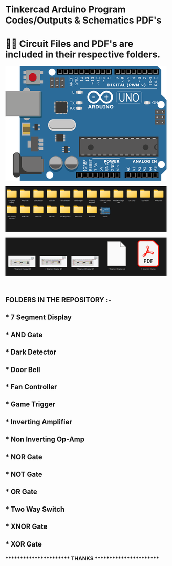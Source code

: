 # Tinkercad Arduino Program Codes/Outputs & Schematics PDF's

# 🔋📁 Circuit Files and PDF's are included in their respective folders.

![banner](/arduino.png)<p/>
![folders](/folders.png) <p/>
![files](/files.png) <p/>
<br/>
## FOLDERS IN THE REPOSITORY :-
## * 7 Segment Display
## * AND Gate
## * Dark Detector
## * Door Bell
## * Fan Controller
## * Game Trigger
## * Inverting Amplifier
## * Non Inverting Op-Amp
## * NOR Gate
## * NOT Gate
## * OR Gate
## * Two Way Switch
## * XNOR Gate
## * XOR Gate

### ********************** THANKS **********************
